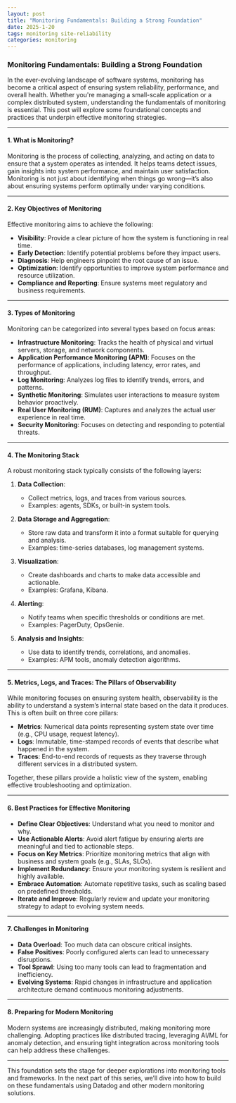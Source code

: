 ```yaml
---
layout: post
title: "Monitoring Fundamentals: Building a Strong Foundation"
date: 2025-1-20
tags: monitoring site-reliability
categories: monitoring
---
```


### Monitoring Fundamentals: Building a Strong Foundation

In the ever-evolving landscape of software systems, monitoring has become a critical aspect of ensuring system reliability, performance, and overall health. Whether you're managing a small-scale application or a complex distributed system, understanding the fundamentals of monitoring is essential. This post will explore some foundational concepts and practices that underpin effective monitoring strategies.

---

#### 1. What is Monitoring?
Monitoring is the process of collecting, analyzing, and acting on data to ensure that a system operates as intended. It helps teams detect issues, gain insights into system performance, and maintain user satisfaction. Monitoring is not just about identifying when things go wrong—it’s also about ensuring systems perform optimally under varying conditions.

---

#### 2. Key Objectives of Monitoring
Effective monitoring aims to achieve the following:

- **Visibility**: Provide a clear picture of how the system is functioning in real time.
- **Early Detection**: Identify potential problems before they impact users.
- **Diagnosis**: Help engineers pinpoint the root cause of an issue.
- **Optimization**: Identify opportunities to improve system performance and resource utilization.
- **Compliance and Reporting**: Ensure systems meet regulatory and business requirements.

---

#### 3. Types of Monitoring
Monitoring can be categorized into several types based on focus areas:

- **Infrastructure Monitoring**: Tracks the health of physical and virtual servers, storage, and network components.
- **Application Performance Monitoring (APM)**: Focuses on the performance of applications, including latency, error rates, and throughput.
- **Log Monitoring**: Analyzes log files to identify trends, errors, and patterns.
- **Synthetic Monitoring**: Simulates user interactions to measure system behavior proactively.
- **Real User Monitoring (RUM)**: Captures and analyzes the actual user experience in real time.
- **Security Monitoring**: Focuses on detecting and responding to potential threats.

---

#### 4. The Monitoring Stack
A robust monitoring stack typically consists of the following layers:

1. **Data Collection**:
   - Collect metrics, logs, and traces from various sources.
   - Examples: agents, SDKs, or built-in system tools.

2. **Data Storage and Aggregation**:
   - Store raw data and transform it into a format suitable for querying and analysis.
   - Examples: time-series databases, log management systems.

3. **Visualization**:
   - Create dashboards and charts to make data accessible and actionable.
   - Examples: Grafana, Kibana.

4. **Alerting**:
   - Notify teams when specific thresholds or conditions are met.
   - Examples: PagerDuty, OpsGenie.

5. **Analysis and Insights**:
   - Use data to identify trends, correlations, and anomalies.
   - Examples: APM tools, anomaly detection algorithms.

---

#### 5. Metrics, Logs, and Traces: The Pillars of Observability
While monitoring focuses on ensuring system health, observability is the ability to understand a system’s internal state based on the data it produces. This is often built on three core pillars:

- **Metrics**: Numerical data points representing system state over time (e.g., CPU usage, request latency).
- **Logs**: Immutable, time-stamped records of events that describe what happened in the system.
- **Traces**: End-to-end records of requests as they traverse through different services in a distributed system.

Together, these pillars provide a holistic view of the system, enabling effective troubleshooting and optimization.

---

#### 6. Best Practices for Effective Monitoring

- **Define Clear Objectives**: Understand what you need to monitor and why.
- **Use Actionable Alerts**: Avoid alert fatigue by ensuring alerts are meaningful and tied to actionable steps.
- **Focus on Key Metrics**: Prioritize monitoring metrics that align with business and system goals (e.g., SLAs, SLOs).
- **Implement Redundancy**: Ensure your monitoring system is resilient and highly available.
- **Embrace Automation**: Automate repetitive tasks, such as scaling based on predefined thresholds.
- **Iterate and Improve**: Regularly review and update your monitoring strategy to adapt to evolving system needs.

---

#### 7. Challenges in Monitoring

- **Data Overload**: Too much data can obscure critical insights.
- **False Positives**: Poorly configured alerts can lead to unnecessary disruptions.
- **Tool Sprawl**: Using too many tools can lead to fragmentation and inefficiency.
- **Evolving Systems**: Rapid changes in infrastructure and application architecture demand continuous monitoring adjustments.

---

#### 8. Preparing for Modern Monitoring
Modern systems are increasingly distributed, making monitoring more challenging. Adopting practices like distributed tracing, leveraging AI/ML for anomaly detection, and ensuring tight integration across monitoring tools can help address these challenges.

---

This foundation sets the stage for deeper explorations into monitoring tools and frameworks. In the next part of this series, we’ll dive into how to build on these fundamentals using Datadog and other modern monitoring solutions.

